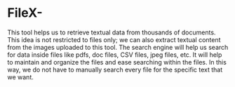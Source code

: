 # FileX-

This tool helps us to retrieve textual data from thousands of documents. This idea is not restricted to files only; we can also extract textual content from the images uploaded to this tool. The search engine will help us search for data inside files like pdfs, doc files, CSV files, jpeg files, etc. It will help to maintain and organize the files and ease searching within the files. In this way, we do not have to manually search every file for the specific text that we want.
